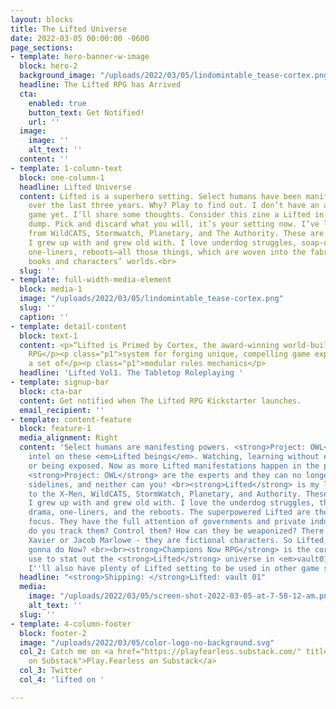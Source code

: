 ```yaml
---
layout: blocks
title: The Lifted Universe
date: 2022-03-05 00:00:00 -0600
page_sections:
- template: hero-banner-w-image
  block: hero-2
  background_image: "/uploads/2022/03/05/lindomintable_tease-cortex.png"
  headline: The Lifted RPG has Arrived
  cta:
    enabled: true
    button_text: Get Notified!
    url: ''
  image:
    image: ''
    alt_text: ''
  content: ''
- template: 1-column-text
  block: one-column-1
  headline: Lifted Universe
  content: Lifted is a superhero setting. Select humans have been manifesting powers
    over the last three years. Why? Play to find out. I don’t have an answer for my
    game yet. I’ll share some thoughts. Consider this zine a Lifted in-setting data
    dump. Pick and discard what you will, it’s your setting now. I’ve lifted ideas
    from WildCATS, Stormwatch, Planetary, and The Authority. These are the comics
    I grew up with and grew old with. I love underdog struggles, soap-opera drama,
    one-liners, reboots—all those things, which are woven into the fabric of these
    books and characters’ worlds.<br>
  slug: ''
- template: full-width-media-element
  block: media-1
  image: "/uploads/2022/03/05/lindomintable_tease-cortex.png"
  slug: ''
  caption: ''
- template: detail-content
  block: text-1
  content: <p>“Lifted is Primed by Cortex, the award-winning world-building tabletop
    RPG</p><p class="p1">system for forging unique, compelling game experiences from
    a set of</p><p class="p1">modular rules mechanics</p>
  headline: 'Lifted Vol1. The Tabletop Roleplaying '
- template: signup-bar
  block: cta-bar
  content: Get notified when The Lifted RPG Kickstarter launches.
  email_recipient: ''
- template: content-feature
  block: feature-1
  media_alignment: Right
  content: 'Select humans are manifesting powers. <strong>Project: OWL</strong> collects
    intel on these <em>Lifted beings</em>. Watching, learning without ever interfering
    or being exposed. Now as more Lifted manifestations happen in the public worldwide,
    <strong>Project: OWL</strong> are the experts and they can no longer sit on the
    sidelines, and neither can you! <br><strong>Lifted</strong> is my love letter
    to the X-Men, WildCATS, StormWatch, Planetary, and Authority. These are the comics
    I grew up with and grew old with. I love the underdog struggles, the soap opera
    drama, one-liners, and the reboots. The superpowered Lifted are the setting’s
    focus. They have the full attention of governments and private industries. How
    do you track them? Control them? How can they be weaponized? There is no Professor
    Xavier or Jacob Marlowe - they are fictional characters. So Lifted, what are YOU
    gonna do Now? <br><br><strong>Champions Now RPG</strong> is the core system I’ll
    use to stat out the <strong>Lifted</strong> universe in <em>vault01</em>, but
    I''ll also have plenty of Lifted setting to be used in other game systems.'
  headline: "<strong>Shipping: </strong>Lifted: vault 01"
  media:
    image: "/uploads/2022/03/05/screen-shot-2022-03-05-at-7-58-12-am.png"
    alt_text: ''
  slug: ''
- template: 4-column-footer
  block: footer-2
  image: "/uploads/2022/03/05/color-logo-no-background.svg"
  col_2: Catch me on <a href="https://playfearless.substack.com/" title="Play.Fearless
    on Substack">Play.Fearless on Substack</a>
  col_3: Twitter
  col_4: 'lifted on '

---
```

